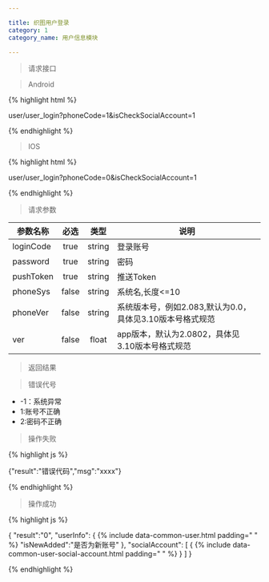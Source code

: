 ```yaml
---

title: 织图用户登录
category: 1
category_name: 用户信息模块

---
```


> 请求接口

> Android

{% highlight html %}

user/user_login?phoneCode=1&isCheckSocialAccount=1

{% endhighlight %}

> IOS

{% highlight html %}

user/user_login?phoneCode=0&isCheckSocialAccount=1

{% endhighlight %}

> 请求参数

|参数名称			|必选		|类型		| 说明									
|-------------------|:---------:|:---------:|--------------------------------------------
|loginCode			|true		|string		|登录账号				
|password			|true		|string		|密码
|pushToken			|true		|string		|推送Token
|phoneSys			|false		|string		|系统名,长度<=10
|phoneVer			|false		|string		|系统版本号，例如2.083,默认为0.0，具体见3.10版本号格式规范 
|ver				|false		|float		|app版本，默认为2.0802，具体见3.10版本号格式规范


> 返回结果

> 错误代号

+ -1：系统异常
+ 1:账号不正确
+ 2:密码不正确

> 操作失败

{% highlight js %}

{"result":"错误代码","msg":"xxxx"}

{% endhighlight %}

> 操作成功

{% highlight js %}

{
	"result":"0",
	"userInfo":
	{
		{% include data-common-user.html padding="		" %}
		"isNewAdded":"是否为新账号"
	},
	"socialAccount":
	[
		{
			{% include data-common-user-social-account.html padding="			" %}
		}
	]
}

{% endhighlight %}
